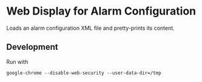 Web Display for Alarm Configuration
===================================

Loads an alarm configuration XML file and pretty-prints its content.

Development
-----------

Run with
```
google-chrome --disable-web-security --user-data-dir=/tmp
```